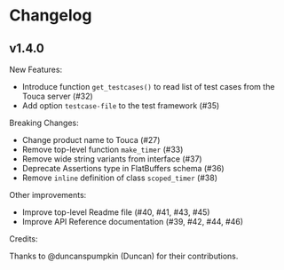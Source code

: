 # Changelog

## v1.4.0

New Features:

* Introduce function `get_testcases()` to read list of test cases from the Touca server (#32)
* Add option `testcase-file` to the test framework (#35)

Breaking Changes:

* Change product name to Touca (#27)
* Remove top-level function `make_timer` (#33)
* Remove wide string variants from interface (#37)
* Deprecate Assertions type in FlatBuffers schema (#36)
* Remove `inline` definition of class `scoped_timer` (#38)

Other improvements:

* Improve top-level Readme file (#40, #41, #43, #45)
* Improve API Reference documentation (#39, #42, #44, #46)

Credits:

Thanks to @duncanspumpkin (Duncan) for their contributions.
